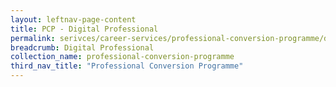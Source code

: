 ```yaml
---
layout: leftnav-page-content
title: PCP - Digital Professional
permalink: serivces/career-services/professional-conversion-programme/digital-professional
breadcrumb: Digital Professional
collection_name: professional-conversion-programme
third_nav_title: "Professional Conversion Programme"
---
```

